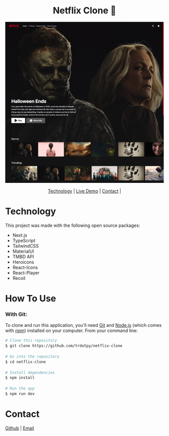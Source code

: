 <h1 align="center">
  <br>
  <br>
Netflix Clone 🍿
  <br>
</h1>

<img src="./public/netflix-clone-ss-2.png">

<p align="center">
  <a href="#technology-used">Technology</a> |
  <a href="">Live Demo</a> |
  <a href="#contact">Contact</a> |
</p>

# Technology

This project was made with the following open source packages:

- Next.js
- TypeScript
- TailwindCSS
- MaterialUI
- TMBD API
- Heroicons
- React-Icons
- React-Player
- Recoil

# How To Use

### With Git:

To clone and run this application, you'll need [Git](https://git-scm.com) and [Node.js](https://nodejs.org/en/download/) (which comes with [npm](http://npmjs.com)) installed on your computer. From your command line:

```bash
# Clone this repository
$ git clone https://github.com/trdotpy/netflix-clone

# Go into the repository
$ cd netflix-clone

# Install dependencies
$ npm install

# Run the app
$ npm run dev
```

# Contact

[Github](https://github.com/trdotpy/) |
[Email](mailto:tanvi.rahman@outlook.com)
